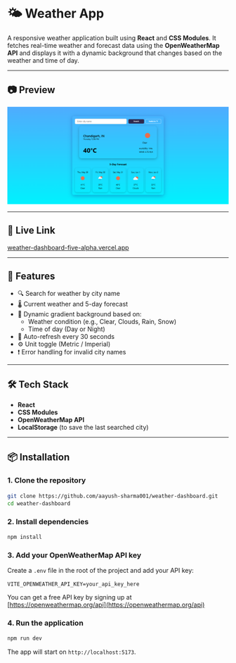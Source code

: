 # 🌤️ Weather App

A responsive weather application built using **React** and **CSS Modules**. It fetches real-time weather and forecast data using the **OpenWeatherMap API** and displays it with a dynamic background that changes based on the weather and time of day.


---

## 📷 Preview

![App Preview](./src/assets/app.png)

---

## 🔗 Live Link

[weather-dashboard-five-alpha.vercel.app](weather-dashboard-five-alpha.vercel.app)

---


## 🚀 Features

- 🔍 Search for weather by city name  
- 🌡️ Current weather and 5-day forecast  
- 🎨 Dynamic gradient background based on:
  - Weather condition (e.g., Clear, Clouds, Rain, Snow)  
  - Time of day (Day or Night)  
- 🔁 Auto-refresh every 30 seconds
- ⚙️ Unit toggle (Metric / Imperial)  
- ❗ Error handling for invalid city names  

---


## 🛠️ Tech Stack

- **React**
- **CSS Modules**
- **OpenWeatherMap API**
- **LocalStorage** (to save the last searched city)

---


## 📦 Installation

### 1. Clone the repository

```bash
git clone https://github.com/aayush-sharma001/weather-dashboard.git
cd weather-dashboard
```

### 2. Install dependencies

```bash
npm install
```

### 3. Add your OpenWeatherMap API key

Create a `.env` file in the root of the project and add your API key:

```
VITE_OPENWEATHER_API_KEY=your_api_key_here
```

You can get a free API key by signing up at [https://openweathermap.org/api](https://openweathermap.org/api)

### 4. Run the application

```bash
npm run dev
```

The app will start on `http://localhost:5173`.
